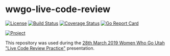 # wwgo-live-code-review

[![License](https://img.shields.io/badge/license-Apache%20License%202.0-blue.svg?style=flat)][license]
[![Build Status](https://travis-ci.org/steenzout/wwgo-live-code-review.svg?branch=master)](https://travis-ci.org/steenzout/wwgo-live-code-review/)
[![Coverage Status](https://coveralls.io/repos/steenzout/wwgo-live-code-review/badge.svg?branch=master&service=github)](https://coveralls.io/github/steenzout/wwgo-live-code-review?branch=master)
[![Go Report Card](https://goreportcard.com/badge/github.com/steenzout/wwgo-live-code-review)](https://goreportcard.com/report/github.com/steenzout/wwgo-live-code-review)

[![Project](https://www.openhub.net/p/go-steenzout-primogen/widgets/project_thin_badge.gif)][project]

This repository was used during the [28th March 2019 Women Who Go Utah "Live Code Review Practice"](https://github.com/steenzout/wwgo-live-code-review) presentation.

[event]:    https://www.meetup.com/Women-Who-Go-Utah/events/vnfxkqyzfblc/   "Live code review practice"
[license]:  https://raw.githubusercontent.com/steenzout/wwgo-live-code-review/master/LICENSE   "Apache License 2.0"
[project]:  https://www.openhub.net/p/go-steenzout-wwgo-live-code-review/    "OpenHub project page"
